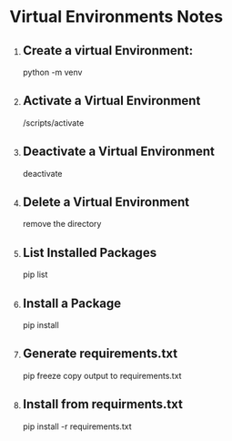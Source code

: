 <h1>Virtual Environments Notes</h1>

<ol>
	<li>
		<h2>Create a virtual Environment:</h2>
		python -m venv <environment name>
	</li>
	<li>
		<h2>Activate a Virtual Environment</h2>
		<environment name>/scripts/activate
	</li>
	<li>
		<h2>Deactivate a Virtual Environment</h2>
		deactivate
	</li>
	<li>
		<h2>Delete a Virtual Environment</h2>
		remove the <environment name> directory
	</li>
	<li>
		<h2>List Installed Packages</h2>
		pip list
	</li>
	<li>
		<h2>Install a Package</h2>
		pip install <package name>
	</li>
	<li>
		<h2>Generate requirements.txt</h2>
		pip freeze
		copy output to requirements.txt
	</li>
	<li>
		<h2>Install from requirments.txt</h2>
		pip install -r requirements.txt
	</li>		
</ol>

